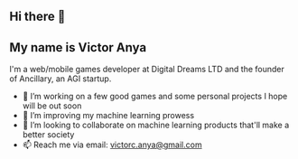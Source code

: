 ## Hi there 👋

## My name is Victor Anya
I'm a web/mobile games developer at Digital Dreams LTD and the founder of Ancillary, an AGI startup.
<!--
**vicks0704/vicks0704** is a ✨ _special_ ✨ repository because its `README.md` (this file) appears on your GitHub profile.
Here are some ideas to get you started:
-->

- 🔭 I’m working on a few good games and some personal projects I hope will be out soon
- 🌱 I’m improving my machine learning prowess
- 👯 I’m looking to collaborate on machine learning products that'll make a better society
- 📫 Reach me via email: victorc.anya@gmail.com
<!--
- 🤔 I’m looking for help with ...
- 💬 Ask me about ...
- 😄 Pronouns: ...
- ⚡ Fun fact: ...
-->

